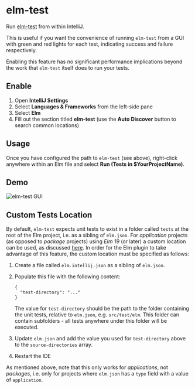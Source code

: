 # elm-test

Run [elm-test](https://github.com/elm-explorations/test) from within IntelliJ.

This is useful if you want the convenience of running `elm-test` from a GUI with green and red lights for each test, indicating success and failure respectively.

Enabling this feature has no significant performance implications beyond the work that `elm-test` itself does to run your tests.


## Enable

1. Open **IntelliJ Settings**
2. Select **Languages & Frameworks** from the left-side pane
3. Select **Elm**
4. Fill out the section titled **elm-test** (use the **Auto Discover** button to search common locations) 


## Usage

Once you have configured the path to `elm-test` (see above), right-click anywhere within an Elm file and select **Run (Tests in $YourProjectName)**.


## Demo

![elm-test GUI](../assets/elm_test_runner.jpg)


## Custom Tests Location
By default, `elm-test` expects unit tests to exist in a folder called `tests` at the root of the Elm project, i.e. as a
sibling of `elm.json`. For _application_ projects (as opposed to _package_ projects) using _Elm 19_ (or later) a custom
location can be used, as discussed [here](https://github.com/rtfeldman/node-test-runner/pull/306#issuecomment-432835586).
In order for the Elm plugin to take advantage of this feature, the custom location must be specified as follows:

1. Create a file called `elm.intellij.json` as a sibling of `elm.json`.

1. Populate this file with the following content:
    ```
    {
      "test-directory": "..."
    }
    ```
   The value for `test-directory` should be the path to the folder containing the unit tests, relative to `elm.json`,
   e.g. `src/test/elm`.
   This folder can contain subfolders - all tests anywhere under this folder will be executed.

1. Update `elm.json` and add the value you used for `test-directory` above to the `source-directories` array.
1. Restart the IDE

As mentioned above, note that this only works for _applications_, not _packages_, i.e. only for projects where `elm.json`
has a `type` field with a value of `application`.
